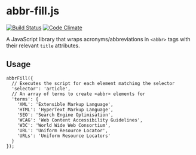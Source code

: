 # abbr-fill.js

[![Build Status](https://travis-ci.org/Tyriar/abbr-fill.js.svg?branch=master)](https://travis-ci.org/Tyriar/abbr-fill.js)
[![Code Climate](https://codeclimate.com/github/Tyriar/abbr-fill.js.png)](https://codeclimate.com/github/Tyriar/abbr-fill.js)

A JavaScript library that wraps acronyms/abbreviations in `<abbr>` tags with their relevant `title` attributes.

## Usage

    abbrFill({
      // Executes the script for each element matching the selector
      'selector': 'article',
      // An array of terms to create <abbr> elements for
      'terms': {
        'XML': 'Extensible Markup Language',
        'HTML': 'HyperText Markup Language',
        'SEO': 'Search Engine Optimisation',
        'WCAG': 'Web Content Accessibility Guidelines',
        'W3C': 'World Wide Web Consortium',
        'URL': 'Uniform Resource Locator',
        'URLs': 'Uniform Resource Locators'
      }
    });

